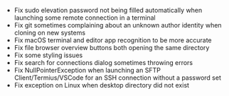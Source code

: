 - Fix sudo elevation password not being filled automatically when launching some remote connection in a terminal
- Fix git sometimes complaining about an unknown author identity when cloning on new systems
- Fix macOS terminal and editor app recognition to be more accurate
- Fix file browser overview buttons both opening the same directory
- Fix some styling issues
- Fix search for connections dialog sometimes throwing errors
- Fix NullPointerException when launching an SFTP Client/Termius/VSCode for an SSH connection without a password set
- Fix exception on Linux when desktop directory did not exist
